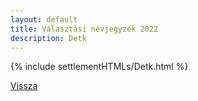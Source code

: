 ```yaml
---
layout: default
title: Választási névjegyzék 2022
description: Detk
---
```


{% include settlementHTMLs/Detk.html %}

[Vissza](./)